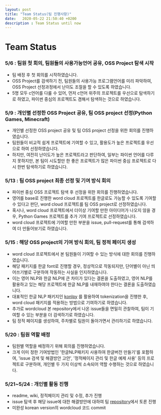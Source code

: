 ```yaml
---
layout: post
title: "Team Status(팀 진행사항)"
date:   2020-05-22 21:50:40 +0200
description : Team Status until now
---
```


# Team Status<br>

### 5/6 : 팀원 첫 회의, 팀원들의 사용가능언어 공유, OSS Project 탐색 시작
- 팀 배정 후 첫 회의를 시작하였습니다.
- OSS Project를 검색하기 전, 팀원들의 사용가능 프로그램언어를 미리 파악하여, OSS Project 선정과정에서 난이도 조절을 할 수 있도록 하였습니다.
- 5명 모두 c언어를 다룰 수 있어, 먼저 c언어 위주의 프로젝트를 우선으로 탐색하기로 하였고, 파이썬 중심의 프로젝트도 겸해서 탐색하는 것으로 하였습니다.

### 5/9 : 개인별 선정한 OSS Project 공유, 팀 OSS project 선정(Python Games, Minecraft)
- 개인별 선정한 OSS project 공유 및 팀 OSS project 선정을 위한 회의를 진행하였습니다.
- 팀원들이 비교적 쉽게 프로젝트에 기여할 수 있고, 활용도가 높은 프로젝트를 우선으로 하여 선정하였습니다.
- 하지만, 여전히 난이도가 높은 프로젝트라고 판단하여, 일부는 파이썬 언어를 다루지 못하지만, 본 팀이 시도할만 한 좋은 프로젝트가 많은 파이썬 중심 프로젝트로 다시 한번 탐색하기로 하였습니다.

### 5/13 : 팀 OSS project 최종 선정 및 기여 방식 회의
- 파이썬 중심 OSS 프로젝트 탐색 후 선정을 위한 회의를 진행하였습니다.
- 영어를 base로 진행한 word cloud 프로젝트를 한글로도 가능할 수 있도록 기여할 수 있다고 판단, word cloud 프로젝트를 팀 OSS project로 선정하였습니다.
- 혹시나, word cloud 프로젝트에서 더이상 기여할 만한 아이디어가 나오지 않을 경우, Python Games 프로젝트를 추가 기여 프로젝트로 선정하였습니다.
- word cloud 프로젝트에 기여할 만한 부분을 issue, pull-request를 통해 검색하여 더 만들어보기로 하였습니다.

### 5/15 : 해당 OSS project의 기여 방식 회의, 팀 정적 페이지 생성
- word cloud 프로젝트에서 본 팀원들이 기여할 수 있는 방식에 대한 회의를 진행하였습니다.
- 해당 패키지를 한글 font로 진행할 경우, 정상적으로 작동되지만, 단어별이 아닌 띄어쓰기별로 구분하여 작동하는 사실을 인지하였습니다.
- 이는 영어 NLP와 한글 NLP에 큰 차이가 있다는 결론을 도출하였고, 영어 NLP를 활용하고 있는 해당 프로젝트에 한글 NLP를 내재하여야 한다는 결론을 도출하였습니다.
- 대표적인 한글 NLP 패키지인 [konlpy][konlpy] 를 활용하여 tokenization을 진행한 후, word cloud 패키지를 적용하는 방법으로 기여하기로 하였습니다.
- 추가로 wordcloud 본 repository에서 나온 issue들을 면밀히 관찰하여, 팀이 기여할 수 있는 부분을 더 검색하기로 하였습니다.
- 팀 정적 페이지를 생성하여, 주차별로 팀원이 돌아가면서 관리하기로 하였습니다.

### 5/20 : 팀원 역할 배정
- 팀원별 역할을 배정하기 위해 회의를 진행하였습니다.
- 크게 이미 정한 기여방법인 '한글NLP패키지 사용하여 한글버전 만들기'를 포함하여, 'issue 검색 및 해결방안 고안', '정적페이지 관리 및 한글 예제 사용' 등의 프로젝트로 구분하여, 개인별 두 가지 이상씩 소속되어 역할 수행하는 것으로 하였습니다.
 
### 5/21~5/24 : 개인별 활동 진행
- readme, wiki, 정적페이지 관리 및 수정, 추가 진행
- issue 탐색 후 해당 issue에 대한 해결방안에 대하여 팀 [repository][repository]에서 토론 진행
- 미완성 korean version의 wordcloud 코드 commit

[konlpy]: https://github.com/konlpy/konlpy
[repository]: https://github.com/20-1-SKKU-OSS/2020-1-OSS-5/issues/2

